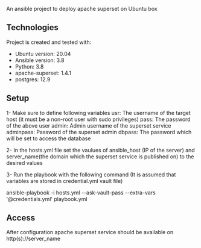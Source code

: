An ansible project to deploy apache superset on Ubuntu box
## Technologies
Project is created and tested with:
* Ubuntu version: 20.04
* Ansible version: 3.8
* Python: 3.8
* apache-superset: 1.4.1
* postgres: 12.9

## Setup
1- Make sure to define following variables
	usr: The username of the target host (it must be a non-root user with sudo privileges)
	pass: The password of the above user
	admin: Admin username of the superset service
	adminpass: Password of the superset admin
	dbpass: The password which will be set to access the database


2- In the hosts.yml file set the vaulues of ansible_host (IP of the server) and server_name(the domain which the superset service is published on) to the desired values

3- Run the playbook with the following command (It is assumed that variables are stored in credential.yml vault file)

ansible-playbook -i hosts.yml --ask-vault-pass --extra-vars '@credentials.yml' playbook.yml

## Access
After configuration apache superset service should be available on http(s)://server_name 
